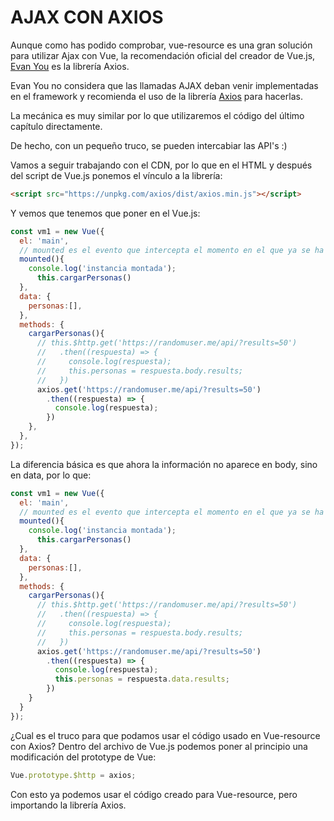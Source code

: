 # AJAX CON AXIOS


Aunque como has podido comprobar, vue-resource es una gran solución para utilizar Ajax con Vue, la recomendación oficial del creador de Vue.js, [Evan You](https://medium.com/the-vue-point/retiring-vue-resource-871a82880af4) es la librería Axios.

Evan You no considera que las llamadas AJAX deban venir implementadas en el framework y recomienda el uso de la librería [Axios](https://github.com/axios/axios) para hacerlas.

La mecánica es muy similar por lo que utilizaremos el código del último capítulo directamente.

De hecho, con un pequeño truco, se pueden intercabiar las API's :)

Vamos a seguir trabajando con el CDN, por lo que en el HTML y después del script de Vue.js ponemos el vínculo a la librería:
```html
<script src="https://unpkg.com/axios/dist/axios.min.js"></script>
```

Y vemos que tenemos que poner en el Vue.js:
```javascript
const vm1 = new Vue({
  el: 'main',
  // mounted es el evento que intercepta el momento en el que ya se ha montado la app
  mounted(){
    console.log('instancia montada');
      this.cargarPersonas()
  },
  data: {
    personas:[],
  },
  methods: {
    cargarPersonas(){
      // this.$http.get('https://randomuser.me/api/?results=50')
      //   .then((respuesta) => {
      //     console.log(respuesta);
      //     this.personas = respuesta.body.results;
      //   })
      axios.get('https://randomuser.me/api/?results=50')
        .then((respuesta) => {
          console.log(respuesta);
        })
    },
  },
});
```

  La diferencia básica es que ahora la información no aparece en body, sino en data, por lo que:
```javascript
const vm1 = new Vue({
  el: 'main',
  // mounted es el evento que intercepta el momento en el que ya se ha montado la app
  mounted(){
    console.log('instancia montada');
      this.cargarPersonas()
  },
  data: {
    personas:[],
  },
  methods: {
    cargarPersonas(){
      // this.$http.get('https://randomuser.me/api/?results=50')
      //   .then((respuesta) => {
      //     console.log(respuesta);
      //     this.personas = respuesta.body.results;
      //   })
      axios.get('https://randomuser.me/api/?results=50')
        .then((respuesta) => {
          console.log(respuesta);
          this.personas = respuesta.data.results;
        })
    }
  }
});
```

¿Cual es el truco para que podamos usar el código usado en Vue-resource con Axios?
Dentro del archivo de Vue.js podemos poner al principio una modificación del prototype de Vue:

```javascript
Vue.prototype.$http = axios;
```
Con esto ya podemos usar el código creado para Vue-resource, pero importando la librería Axios.
